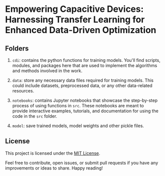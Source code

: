# Empowering Capacitive Devices: Harnessing Transfer Learning for Enhanced Data-Driven Optimization


## Folders
1. `cdi`:  contains the python functions for training models. You'll find scripts, modules, and packages here that are used to implement the algorithms and methods involved in the work.

2. `data`: store any necessary data files required for training models. This could include datasets, preprocessed data, or any other data-related resources.
3. `notebooks`: contains Jupyter notebooks that showcase the step-by-step process of using functions in `src`. These notebooks are meant to provide interactive examples, tutorials, and documentation for using the code in the `src` folder.
4. `model`: save trained models, model weights and other pickle files.


## License

This project is licensed under the [MIT License](LICENSE).



Feel free to contribute, open issues, or submit pull requests if you have any improvements or ideas to share. Happy reading!
